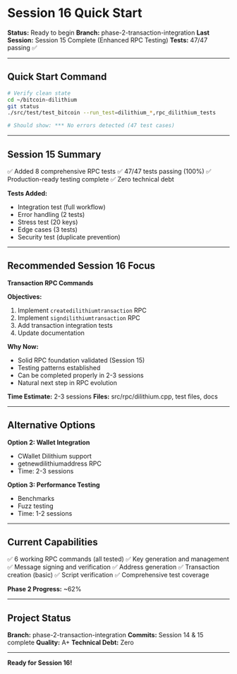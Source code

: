 # Session 16 Quick Start

**Status:** Ready to begin
**Branch:** phase-2-transaction-integration
**Last Session:** Session 15 Complete (Enhanced RPC Testing)
**Tests:** 47/47 passing ✅

---

## Quick Start Command

```bash
# Verify clean state
cd ~/bitcoin-dilithium
git status
./src/test/test_bitcoin --run_test=dilithium_*,rpc_dilithium_tests

# Should show: *** No errors detected (47 test cases)
```

---

## Session 15 Summary

✅ Added 8 comprehensive RPC tests
✅ 47/47 tests passing (100%)
✅ Production-ready testing complete
✅ Zero technical debt

**Tests Added:**
- Integration test (full workflow)
- Error handling (2 tests)
- Stress test (20 keys)
- Edge cases (3 tests)
- Security test (duplicate prevention)

---

## Recommended Session 16 Focus

**Transaction RPC Commands**

**Objectives:**
1. Implement `createdilithiumtransaction` RPC
2. Implement `signdilithiumtransaction` RPC
3. Add transaction integration tests
4. Update documentation

**Why Now:**
- Solid RPC foundation validated (Session 15)
- Testing patterns established
- Can be completed properly in 2-3 sessions
- Natural next step in RPC evolution

**Time Estimate:** 2-3 sessions
**Files:** src/rpc/dilithium.cpp, test files, docs

---

## Alternative Options

**Option 2: Wallet Integration**
- CWallet Dilithium support
- getnewdilithiumaddress RPC
- Time: 2-3 sessions

**Option 3: Performance Testing**
- Benchmarks
- Fuzz testing
- Time: 1-2 sessions

---

## Current Capabilities

✅ 6 working RPC commands (all tested)
✅ Key generation and management
✅ Message signing and verification
✅ Address generation
✅ Transaction creation (basic)
✅ Script verification
✅ Comprehensive test coverage

**Phase 2 Progress:** ~62%

---

## Project Status

**Branch:** phase-2-transaction-integration
**Commits:** Session 14 & 15 complete
**Quality:** A+
**Technical Debt:** Zero

---

**Ready for Session 16!**
